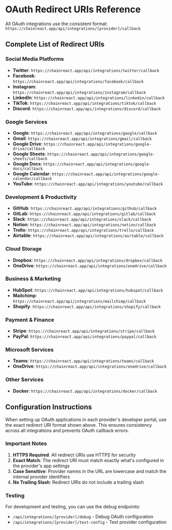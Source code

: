 # OAuth Redirect URIs Reference

All OAuth integrations use the consistent format: `https://chainreact.app/api/integrations/[provider]/callback`

## Complete List of Redirect URIs

### Social Media Platforms
- **Twitter**: `https://chainreact.app/api/integrations/twitter/callback`
- **Facebook**: `https://chainreact.app/api/integrations/facebook/callback`
- **Instagram**: `https://chainreact.app/api/integrations/instagram/callback`
- **LinkedIn**: `https://chainreact.app/api/integrations/linkedin/callback`
- **TikTok**: `https://chainreact.app/api/integrations/tiktok/callback`
- **Discord**: `https://chainreact.app/api/integrations/discord/callback`

### Google Services
- **Google**: `https://chainreact.app/api/integrations/google/callback`
- **Gmail**: `https://chainreact.app/api/integrations/gmail/callback`
- **Google Drive**: `https://chainreact.app/api/integrations/google-drive/callback`
- **Google Sheets**: `https://chainreact.app/api/integrations/google-sheets/callback`
- **Google Docs**: `https://chainreact.app/api/integrations/google-docs/callback`
- **Google Calendar**: `https://chainreact.app/api/integrations/google-calendar/callback`
- **YouTube**: `https://chainreact.app/api/integrations/youtube/callback`

### Development & Productivity
- **GitHub**: `https://chainreact.app/api/integrations/github/callback`
- **GitLab**: `https://chainreact.app/api/integrations/gitlab/callback`
- **Slack**: `https://chainreact.app/api/integrations/slack/callback`
- **Notion**: `https://chainreact.app/api/integrations/notion/callback`
- **Trello**: `https://chainreact.app/api/integrations/trello/callback`
- **Airtable**: `https://chainreact.app/api/integrations/airtable/callback`

### Cloud Storage
- **Dropbox**: `https://chainreact.app/api/integrations/dropbox/callback`
- **OneDrive**: `https://chainreact.app/api/integrations/onedrive/callback`

### Business & Marketing
- **HubSpot**: `https://chainreact.app/api/integrations/hubspot/callback`
- **Mailchimp**: `https://chainreact.app/api/integrations/mailchimp/callback`
- **Shopify**: `https://chainreact.app/api/integrations/shopify/callback`

### Payment & Finance
- **Stripe**: `https://chainreact.app/api/integrations/stripe/callback`
- **PayPal**: `https://chainreact.app/api/integrations/paypal/callback`

### Microsoft Services
- **Teams**: `https://chainreact.app/api/integrations/teams/callback`
- **OneDrive**: `https://chainreact.app/api/integrations/onedrive/callback`

### Other Services
- **Docker**: `https://chainreact.app/api/integrations/docker/callback`

## Configuration Instructions

When setting up OAuth applications in each provider's developer portal, use the exact redirect URI format shown above. This ensures consistency across all integrations and prevents OAuth callback errors.

### Important Notes

1. **HTTPS Required**: All redirect URIs use HTTPS for security
2. **Exact Match**: The redirect URI must match exactly what's configured in the provider's app settings
3. **Case Sensitive**: Provider names in the URL are lowercase and match the internal provider identifiers
4. **No Trailing Slash**: Redirect URIs do not include a trailing slash

### Testing

For development and testing, you can use the debug endpoints:
- `/api/integrations/[provider]/debug` - Debug OAuth configuration
- `/api/integrations/[provider]/test-config` - Test provider configuration
